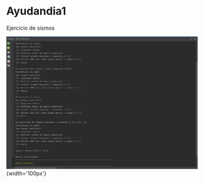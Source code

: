 # Ayudandia1
Ejercicio de sismos

![](https://github.com/gugasito/ayudandia1/blob/main/exec.png){width='100px'}
